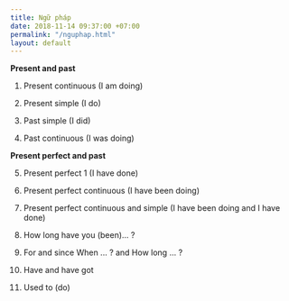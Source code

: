 ```yaml
---
title: Ngữ pháp
date: 2018-11-14 09:37:00 +07:00
permalink: "/nguphap.html"
layout: default
---
```


**Present and past**

1. Present continuous (I am doing)

2. Present simple (I do)

3. Past simple (I did)

4. Past continuous (I was doing)

**Present perfect and past**

5. Present perfect 1 (I have done) 

6. Present perfect continuous (I have been doing) 

7. Present perfect continuous and simple (I have been doing and I have done) 

8. How long have you (been)... ? 

9. For and since When ... ? and How long ... ? 

10. Have and have got 

11. Used to (do)